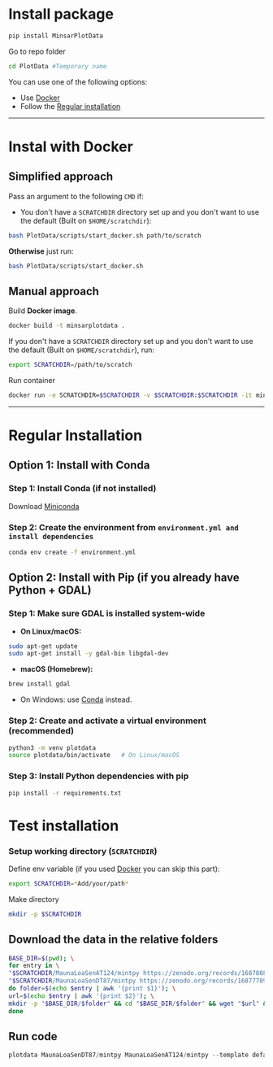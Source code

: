 # Install package
```bash
pip install MinsarPlotData
```
Go to repo folder
```bash
cd PlotData #Temporary name
```
You can use one of the following options:
- Use [Docker](https://github.com/geodesymiami/PlotData/blob/main/docs/installation.md#instal-with-docker)
- Follow the [Regular installation](https://github.com/geodesymiami/PlotData/main/docs/installation.md#regular-installation)

---
# Instal with Docker
## Simplified approach
Pass an argument to the following `CMD` if:
- You don't have a `SCRATCHDIR` directory set up and you don't want to use the default (Built on `$HOME/scratchdir`):
```bash
bash PlotData/scripts/start_docker.sh path/to/scratch
```
**Otherwise** just run:
```bash
bash PlotData/scripts/start_docker.sh
```
## Manual approach
Build **Docker image**.
```bash
docker build -t minsarplotdata .
```
If you don't have a `SCRATCHDIR` directory set up and you don't want to use the default (Built on `$HOME/scratchdir`), run:
```bash
export SCRATCHDIR=/path/to/scratch
```
Run container
```bash
docker run -e SCRATCHDIR=$SCRATCHDIR -v $SCRATCHDIR:$SCRATCHDIR -it minsarplotdata
```
---
# Regular Installation
## Option 1: Install with Conda

### Step 1: Install Conda (if not installed)
Download [Miniconda](https://docs.conda.io/en/latest/miniconda.html)

### Step 2: Create the environment from `environment.yml and install dependencies`
```bash
conda env create -f environment.yml
```

## Option 2: Install with Pip (if you already have Python + GDAL)

### Step 1: Make sure GDAL is installed system-wide
- **On Linux/macOS:**
```bash
sudo apt-get update
sudo apt-get install -y gdal-bin libgdal-dev
```

- **macOS (Homebrew):**
```bash
brew install gdal
```

-	On Windows: use [Conda](https://github.com/geodesymiami/PlotData/blob/main/docs/installation.md#option-1-install-with-conda) instead.

### Step 2: Create and activate a virtual environment (recommended)
```bash
python3 -m venv plotdata
source plotdata/bin/activate   # On Linux/macOS
```

### Step 3: Install Python dependencies with pip
```bash
pip install -r requirements.txt
```

# Test installation

### Setup working directory (`SCRATCHDIR`)
Define env variable (if you used [Docker](https://github.com/geodesymiami/PlotData/blob/main/docs/installation.md#instal-with-docker) you can skip this part):
```bash
export SCRATCHDIR=*Add/your/path*
```
Make directory
```bash
mkdir -p $SCRATCHDIR
```

## Download the data in the relative folders
```bash
BASE_DIR=$(pwd); \
for entry in \
"$SCRATCHDIR/MaunaLoaSenAT124/mintpy https://zenodo.org/records/16878080/files/S1_IW23_124_0059_0063_20150530_XXXXXXXX_N18623_N20314_W156162_W154265.he5?download=1" \
"$SCRATCHDIR/MaunaLoaSenDT87/mintpy https://zenodo.org/records/16877789/files/S1_IW12_087_0527_0531_20141116_XXXXXXXX_N18797_N20241_W156282_W154398.he5?download=1"; \
do folder=$(echo $entry | awk '{print $1}'); \
url=$(echo $entry | awk '{print $2}'); \
mkdir -p "$BASE_DIR/$folder" && cd "$BASE_DIR/$folder" && wget "$url" && cd "$BASE_DIR"; \
done
```

## Run code
```python
plotdata MaunaLoaSenDT87/mintpy MaunaLoaSenAT124/mintpy --template default  --period 20181001:20191031 --ref-lalo 19.50068 -155.55856 --resolution '01s' --contour 2 --lalo 19.461,-155.558 --num-vectors 40
```













